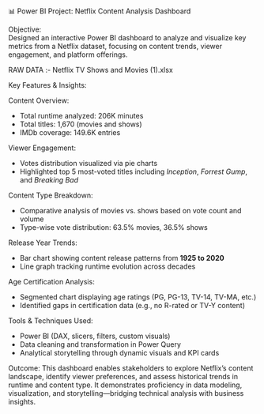 📊 Power BI Project: Netflix Content Analysis Dashboard

Objective:  
Designed an interactive Power BI dashboard to analyze and visualize key metrics from a Netflix dataset, focusing on content trends, viewer engagement, and platform offerings.


RAW DATA :-
Netflix TV Shows and Movies (1).xlsx


Key Features & Insights:

Content Overview: 
  - Total runtime analyzed: 206K minutes
  - Total titles: 1,670 (movies and shows)  
  - IMDb coverage: 149.6K entries

Viewer Engagement:
  - Votes distribution visualized via pie charts  
  - Highlighted top 5 most-voted titles including *Inception*, *Forrest Gump*, and *Breaking Bad*

Content Type Breakdown:
  - Comparative analysis of movies vs. shows based on vote count and volume  
  - Type-wise vote distribution: 63.5% movies, 36.5% shows

Release Year Trends:
  - Bar chart showing content release patterns from **1925 to 2020**  
  - Line graph tracking runtime evolution across decades

Age Certification Analysis:
  - Segmented chart displaying age ratings (PG, PG-13, TV-14, TV-MA, etc.)  
  - Identified gaps in certification data (e.g., no R-rated or TV-Y content)

Tools & Techniques Used:

- Power BI (DAX, slicers, filters, custom visuals)  
- Data cleaning and transformation in Power Query  
- Analytical storytelling through dynamic visuals and KPI cards

Outcome: 
This dashboard enables stakeholders to explore Netflix’s content landscape, identify viewer preferences, and assess historical trends in runtime and content type. It demonstrates proficiency in data modeling, visualization, and storytelling—bridging technical analysis with business insights.

